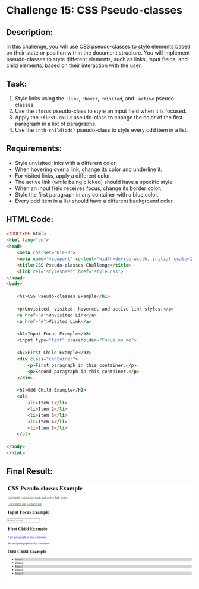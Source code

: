 # Challenge 15: CSS Pseudo-classes 

## Description:
In this challenge, you will use CSS pseudo-classes to style elements based on their state or position within the document structure. You will implement pseudo-classes to style different elements, such as links, input fields, and child elements, based on their interaction with the user.

## Task:
1. Style links using the `:link`, `:hover`, `:visited`, and `:active` pseudo-classes.
2. Use the `:focus` pseudo-class to style an input field when it is focused.
3. Apply the `:first-child` pseudo-class to change the color of the first paragraph in a list of paragraphs.
4. Use the `:nth-child(odd)` pseudo-class to style every odd item in a list.

## Requirements:
- Style unvisited links with a different color.
- When hovering over a link, change its color and underline it.
- For visited links, apply a different color.
- The active link (while being clicked) should have a specific style.
- When an input field receives focus, change its border color.
- Style the first paragraph in any container with a blue color.
- Every odd item in a list should have a different background color.

## HTML Code:

```html
<!DOCTYPE html>
<html lang="en">
<head>
    <meta charset="UTF-8">
    <meta name="viewport" content="width=device-width, initial-scale=1.0">
    <title>CSS Pseudo-classes Challenge</title>
    <link rel="stylesheet" href="style.css">
</head>
<body>

    <h1>CSS Pseudo-classes Example</h1>

    <p>Unvisited, visited, hovered, and active link styles:</p>
    <a href="#">Unvisited Link</a>
    <a href="#">Visited Link</a>

    <h2>Input Focus Example</h2>
    <input type="text" placeholder="Focus on me">

    <h2>First Child Example</h2>
    <div class="container">
        <p>First paragraph in this container.</p>
        <p>Second paragraph in this container.</p>
    </div>

    <h2>Odd Child Example</h2>
    <ul>
        <li>Item 1</li>
        <li>Item 2</li>
        <li>Item 3</li>
        <li>Item 4</li>
        <li>Item 5</li>
    </ul>

</body>
</html>
```
## Final Result:
![Final Result Image](../Images/Challenge15Result.png)
